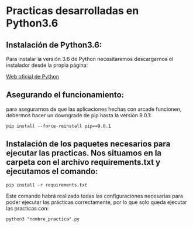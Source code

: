 # Practicas desarrolladas en Python3.6


## Instalación de Python3.6:

   Para instalar la versión 3.6 de Python necesitaremos descargarnos el instalador desde la propia página:

   [Web oficial de Python](https://www.python.org/downloads/release/python-360/)

## Asegurando el funcionamiento:
   para asegurarnos de que las aplicaciones hechas con arcade funcionen, debermos hacer un downgrade de pip hasta la versión 9.0.1:

    pip install --force-reinstall pip==9.0.1

## Instalación de los paquetes necesarios para ejecutar las practicas. Nos situamos en la carpeta con el archivo requirements.txt y ejecutamos el comando:

    pip install -r requirements.txt

Este comando habrá realizado todas las configuraciones necesarias para poder ejecutar las prácticas correctamente, por lo que solo queda ejecutar las practicas con:

    python3 "nombre_practica".py
